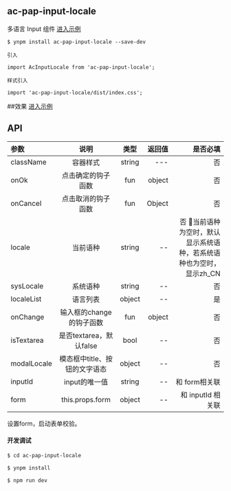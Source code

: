 ## ac-pap-input-locale

多语言 Input 组件 [进入示例](https://tinper-acs.github.io/ac-pap-input-locale/)


```
$ ynpm install ac-pap-input-locale --save-dev

引入

import AcInputLocale from 'ac-pap-input-locale';

样式引入

import 'ac-pap-input-locale/dist/index.css';
```

##效果  [进入示例](https://tinper-acs.github.io/ac-pap-input-locale/)

## API

|参数|说明|类型|返回值|是否必填|
|:--|:---:|:--:|---:|---:|
|className|容器样式|string| --- | 否 |
|onOk|点击确定的钩子函数|fun|object | 否 |
|onCancel|点击取消的钩子函数|fun|Object | 否 |
|locale|当前语种|string | -- | 否 当前语种为空时，默认显示系统语种，若系统语种也为空时，显示zh_CN |
|sysLocale|系统语种|string | -- | 否 |
|localeList|语言列表|object| -- | 是 |
|onChange|输入框的change的钩子函数|fun| object | 否 |
|isTextarea|是否textarea，默认false|bool| -- | 否 |
|modalLocale|模态框中title、按钮的文字语态|object| -- | 否 |
|inputId|input的唯一值|string| -- | 和 form相关联 |
|form|this.props.form| object | -- | 和 inputId 相关联 |

设置form，启动表单校验。

#### 开发调试

```sh
$ cd ac-pap-input-locale

$ ynpm install

$ npm run dev

```


